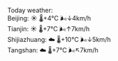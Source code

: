 Today weather:  
Beijing: ☀️   🌡️+4°C 🌬️↓4km/h  
Tianjin: ☀️   🌡️+7°C 🌬️↑7km/h  
Shijiazhuang: ☁️   🌡️+10°C 🌬️↓5km/h  
Tangshan: ☁️   🌡️+7°C 🌬️↖7km/h  
